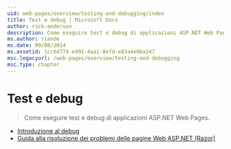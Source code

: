```yaml
---
uid: web-pages/overview/testing-and-debugging/index
title: Test e debug | Microsoft Docs
author: rick-anderson
description: Come eseguire test e debug di applicazioni ASP.NET Web Pages.
ms.author: riande
ms.date: 09/08/2014
ms.assetid: 1cc6d774-e991-4aa1-8efd-e83a4e0ba247
msc.legacyurl: /web-pages/overview/testing-and-debugging
msc.type: chapter
---
```

<a name="testing-and-debugging"></a>Test e debug
====================
> Come eseguire test e debug di applicazioni ASP.NET Web Pages.


- [Introduzione al debug](introduction-to-debugging.md)
- [Guida alla risoluzione dei problemi delle pagine Web ASP.NET (Razor)](aspnet-web-pages-razor-troubleshooting-guide.md)
